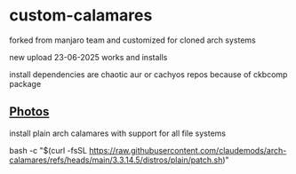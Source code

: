 # custom-calamares
forked from manjaro team and customized for cloned arch systems

new upload 23-06-2025 works and installs 

install dependencies are chaotic aur or cachyos repos because of ckbcomp package

## [ Photos ](https://github.com/claudemods/arch-calamares/tree/main/photos)


install plain arch calamares with support for all file systems

bash -c "$(curl -fsSL https://raw.githubusercontent.com/claudemods/arch-calamares/refs/heads/main/3.3.14.5/distros/plain/patch.sh)"

